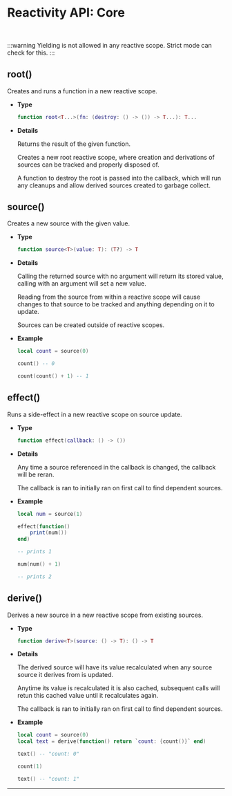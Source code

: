 # Reactivity API: Core

<br/>

:::warning
Yielding is not allowed in any reactive scope. Strict mode can check for this.
:::

## root()

Creates and runs a function in a new reactive scope.

- **Type**

    ```lua
    function root<T...>(fn: (destroy: () -> ()) -> T...): T...
    ```

- **Details**

    Returns the result of the given function.

    Creates a new root reactive scope, where creation and derivations of sources
    can be tracked and properly disposed of.

    A function to destroy the root is passed into the callback, which will run
    any cleanups and allow derived sources created to garbage collect.

## source()

Creates a new source with the given value.

- **Type**

    ```lua
    function source<T>(value: T): (T?) -> T
    ```

- **Details**

    Calling the returned source with no argument will return its stored value,
    calling with an argument will set a new value.

    Reading from the source from within a reactive scope will cause changes
    to that source to be tracked and anything depending on it to update.

    Sources can be created outside of reactive scopes.

- **Example**

    ```lua
    local count = source(0)

    count() -- 0

    count(count() + 1) -- 1
    ```

## effect()

Runs a side-effect in a new reactive scope on source update.

- **Type**

    ```lua
    function effect(callback: () -> ())
    ```

- **Details**

    Any time a source referenced in the callback is changed, the callback will
    be reran.

    The callback is ran to initially ran on first call to find dependent sources.

- **Example**

    ```lua
    local num = source(1)

    effect(function()
        print(num())
    end)

    -- prints 1

    num(num() + 1)

    -- prints 2
    ```

## derive()

Derives a new source in a new reactive scope from existing sources.

- **Type**

    ```lua
    function derive<T>(source: () -> T): () -> T
    ```

- **Details**

    The derived source will have its value recalculated when any source source
    it derives from is updated.

    Anytime its value is recalculated it is also cached, subsequent calls will
    retun this cached value until it recalculates again.

    The callback is ran to initially ran on first call to find dependent sources.

- **Example**

    ```lua
    local count = source(0)
    local text = derive(function() return `count: {count()}` end)

    text() -- "count: 0"

    count(1)

    text() -- "count: 1"
    ```

--------------------------------------------------------------------------------
